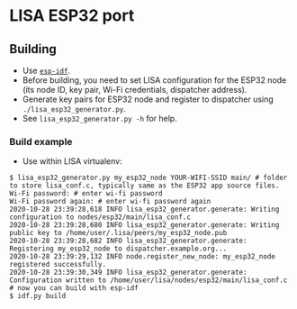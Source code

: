 # LISA ESP32 port

## Building

- Use [`esp-idf`](https://github.com/espressif/esp-idf).
- Before building, you need to set LISA configuration for the ESP32 node (its node ID, key pair, Wi-Fi credentials, dispatcher address).
- Generate key pairs for ESP32 node and register to dispatcher using `./lisa_esp32_generator.py`.
- See `lisa_esp32_generator.py -h` for help.

### Build example

- Use within LISA virtualenv:
```shell
$ lisa_esp32_generator.py my_esp32_node YOUR-WIFI-SSID main/ # folder to store lisa_conf.c, typically same as the ESP32 app source files.
Wi-Fi password: # enter wi-fi password
Wi-Fi password again: # enter wi-fi password again
2020-10-28 23:39:28,618 INFO lisa_esp32_generator.generate: Writing configuration to nodes/esp32/main/lisa_conf.c
2020-10-28 23:39:28,680 INFO lisa_esp32_generator.generate: Writing public key to /home/user/.lisa/peers/my_esp32_node.pub
2020-10-28 23:39:28,682 INFO lisa_esp32_generator.generate: Registering my_esp32_node to dispatcher.example.org...
2020-10-28 23:39:29,132 INFO node.register_new_node: my_esp32_node registered successfully.
2020-10-28 23:39:30,349 INFO lisa_esp32_generator.generate: Configuration written to /home/user/lisa/nodes/esp32/main/lisa_conf.c
# now you can build with esp-idf
$ idf.py build
```